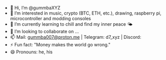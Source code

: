 - 👋 Hi, I’m @gummbaXYZ
- 👀 I’m interested in music, crypto (BTC, ETH, etc.), drawing, raspberry pi, microcontroller and modding consoles
- 🌱 I’m currently learning to chill and find my inner peace 🌤
- 💞️ I’m looking to collaborate on ...
- 📫 Mail: gummba007@proton.me | Telegram: d7_xyz | Discord: 
- ⚡ Fun fact: "Money makes the world go wrong."
- 😄 Pronouns: he, his

<!---
gummbaXYZ/gummbaXYZ is a ✨ special ✨ repository because its `README.md` (this file) appears on your GitHub profile.
You can click the Preview link to take a look at your changes.
--->
